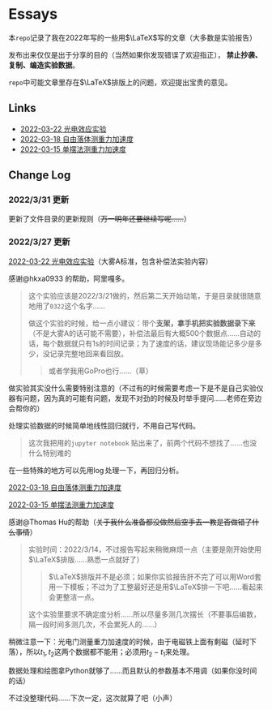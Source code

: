 # Essays

本`repo`记录了我在2022年写的一些用$\LaTeX$写的文章（大多数是实验报告）

发布出来仅仅是出于分享的目的（当然如果你发现错误了欢迎指正），
**禁止抄袭、复制、编造实验数据**。

`repo`中可能文章里存在$\LaTeX$排版上的问题，欢迎提出宝贵的意见。

## Links

* [2022-03-22 光电效应实验](./0f7b67)
* [2022-03-18 自由落体测重力加速度](./70be0b)
* [2022-03-15 单摆法测重力加速度](./4ed5e0)

## Change Log

### 2022/3/31 更新

更新了文件目录的更新规则（~~万一明年还要继续写呢……~~）

### 2022/3/27 更新

[2022-03-22 光电效应实验](./0f7b67)（大雾A标准，包含补偿法实验内容）

感谢@hkxa0933 的帮助，阿里嘎多。

 > 这个实验应该是2022/3/21做的，然后第二天开始动笔，于是目录就很随意地用了`0322`这个名字……
 >
 > 做这个实验的时候，给一点小建议：带个**支架，拿手机把实验数据录下来**（不是大雾A的话可能不需要），补偿法最后有大概500个数据点……自动的话，每个数据就只有1s的时间记录；为了速度的话，建议现场能记多少是多少，没记录完整地回来看回放。
 >
 > > 或者学我用GoPro也行……（草）

做实验其实没什么需要特别注意的（不过有的时候需要考虑一下是不是自己实验仪器有问题，因为真的可能有问题，发现不对劲的时候及时举手提问……老师在旁边会帮你的）

处理实验数据的时候简单地线性回归就行，不用自己写代码。

> 这次我把用的`jupyter notebook` 贴出来了，前两个代码不想找了……也没什么特别难的

在一些特殊的地方可以先用$\log$处理一下，再回归分析。

[2022-03-18 自由落体测重力加速度](./70be0b)

[2022-03-15 单摆法测重力加速度](./4ed5e0)

感谢@Thomas Hu的帮助（~~关于我什么准备都没做然后空手去一教是否做错了什么事情~~）

> 实验时间：2022/3/14，不过报告写起来稍微麻烦一点（主要是刚开始使用$\LaTeX$排版……熟悉一点就好了）
>
> > $\LaTeX$排版并不是必须；如果你实验报告肝不完了可以用Word套用一下模板；不过为了工整最好还是用$\LaTeX$排一下吧……看起来会更整洁一点。  
>
> 这个实验里要求不确定度分析……所以尽量多测几次摆长（不要事后编数，隔一段时间多测几次，不会累死人的……）

稍微注意一下：光电门测量重力加速度的时候，由于电磁铁上面有剩磁（延时下落），所以$t_1,t_2$这两个数据都不能用；必须用$t_2-t_1$来处理。

数据处理和绘图拿Python就够了……而且默认的参数基本不用调（如果你没时间的话）

不过没整理代码……下次一定，这次就算了吧（小声）
